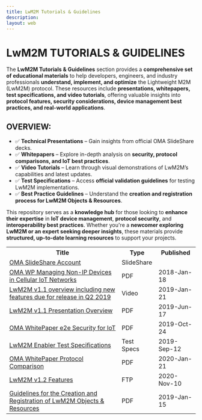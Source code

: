 ```yaml
---
title: LwM2M Tutorials & Guidelines
description:
layout: web
---
```

# LwM2M TUTORIALS & GUIDELINES

The **LwM2M Tutorials & Guidelines** section provides a **comprehensive set of educational materials** to help developers, engineers, and industry professionals **understand, implement, and optimize** the Lightweight M2M (LwM2M) protocol. These resources include **presentations, whitepapers, test specifications, and video tutorials**, offering valuable insights into **protocol features, security considerations, device management best practices, and real-world applications**.  

## OVERVIEW: 

- ✅ **Technical Presentations** – Gain insights from official OMA SlideShare decks.  
- ✅ **Whitepapers** – Explore in-depth analysis on **security, protocol comparisons, and IoT best practices**.  
- ✅ **Video Tutorials** – Learn through visual demonstrations of LwM2M’s capabilities and latest updates.  
- ✅ **Test Specifications** – Access **official validation guidelines** for testing LwM2M implementations.  
- ✅ **Best Practice Guidelines** – Understand the **creation and registration process for LwM2M Objects & Resources**.  

This repository serves as a **knowledge hub** for those looking to **enhance their expertise** in **IoT device management**, **protocol security**, and **interoperability best practices**. Whether you're a **newcomer exploring LwM2M or an expert seeking deeper insights**, these materials provide **structured, up-to-date learning resources** to support your projects.  


<table>
    <tr>
        <th>Title</th>
        <th>Type</th>
        <th>Published</th>
    </tr>
    <tr>
        <td><a href="http://www.slideshare.net/OpenMobileAlliance/presentations" target="_blank">OMA SlideShare Account</a></td>
        <td>SlideShare</td>
        <td> </td>
    </tr>
    <tr>
        <td><a href="https://www.openmobilealliance.org/documents/whitepapers/LwM2M-Managing%20Non-IP%20Devices%20in%20Cellular%20IoT%20Networks.pdf">OMA WP Managing Non-IP Devices in Cellular IoT Networks</td>
        <td>PDF</td>
        <td>2018-Jan-18</td>
    </tr>
    <tr>
        <td><a href="https://www.youtube.com/watch?v=D7xEYnwOeHULwM2M" target="_blank ">LwM2M v1.1 overview including new features due for release in Q2 2019</td>
        <td>Video</td>
        <td>2019-Jan-21</td>
    </tr>
    <tr>
        <td><a href="https://www.openmobilealliance.org/release/LightweightM2M/Lightweight_Machine_to_Machine-v1_1-OMASpecworks.pdf" target="_blank ">LwM2M v1.1 Presentation Overview</td>
        <td>PDF</td>
        <td>2019-Jun-17</td>
    </tr>
    <tr>
        <td><a href="https://www.openmobilealliance.org/documents/whitepapers/OMA-WP-e2e_Sec_IoT-20191024-A.pdf" target="_blank ">OMA WhitePaper e2e Security for IoT</td>
        <td>PDF</td>
        <td>2019-Oct-24</td>
    </tr>
    <tr>
        <td><a href="https://www.openmobilealliance.org/release/LightweightM2M/ETS/" target="_blank">LwM2M Enabler Test Specifications</td>
        <td>Test Specs</td>
        <td>2019-Sep-12</td>
    </tr>
    <tr>
        <td><a href="https://www.openmobilealliance.org/documents/whitepapers/OMA-WP-Protocol_Comparison-V1_0-20200121-A.pdf" target="_blank">OMA WhitePaper Protocol Comparison</td>
        <td>PDF</td>
        <td>2020-Jan-21</td>
    </tr>
    <tr>
        <td><a href="https://www.openmobilealliance.org/release/LightweightM2M/V1_2-20201110-A/" target="_blank">LwM2M v1.2 Features</td>
        <td>FTP</td>
        <td>2020-Nov-10</td>
    </tr>
    <tr>
        <td><a href="http://www.openmobilealliance.org/documents/whitepapers/OMA-ORG-Guidelines_Creation_Registration_LwM2M_Objects_Resources-V1_0_1-20190115-A.pdf" target="_blank">Guidelines for the Creation and Registration of LwM2M Objects & Resources</a></td>
        <td>PDF</td>
        <td>2019-Jan-15</td>
    </tr>    
</table>
